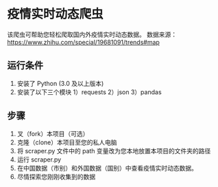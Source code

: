 # 疫情实时动态爬虫

该爬虫可帮助您轻松爬取国内外疫情实时动态数据。
数据来源：https://www.zhihu.com/special/19681091/trends#map

## 运行条件

1. 安装了 Python (3.0 及以上版本)
2. 安装了以下三个模块
   1）requests
   2）json
   3）pandas

## 步骤

1. 叉（fork）本项目（可选）
2. 克隆（clone）本项目至您的私人电脑
3. 将 scraper.py 文件中的 path 变量改为您本地放置本项目的文件夹的路径
4. 运行 scraper.py
5. 在中国数据（市别）和外国数据（国别）中查看疫情实时动态数据。
6. 尽情探索您刚刚收集到的数据
